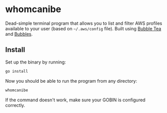# whomcanibe

Dead-simple terminal program that allows you to list and filter AWS profiles available to your user (based on `~/.aws/config` file).
Built using [Bubble Tea](https://github.com/charmbracelet/bubbletea) and [Bubbles](https://github.com/charmbracelet/bubbles).

## Install

Set up the binary by running:
```sh
go install
```

Now you should be able to run the program from any directory:
```sh
whomcanibe
```

If the command doesn't work, make sure your GOBIN is configured correctly.

